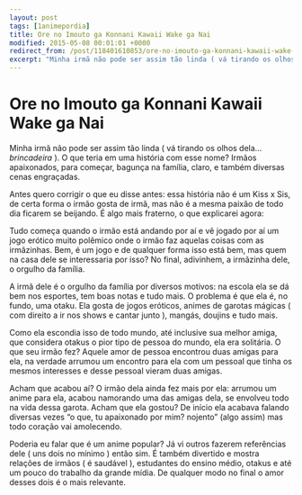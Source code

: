 ```yaml
---
layout: post
tags: [1animepordia]
title: Ore no Imouto ga Konnani Kawaii Wake ga Nai
modified: 2015-05-08 00:01:01 +0000
redirect_from: /post/118401610853/ore-no-imouto-ga-konnani-kawaii-wake-ga-nai/,/post/118401610853/
excerpt: "Minha irmã não pode ser assim tão linda ( vá tirando os olhos dela… <i>brincadeira</i> ). O que teria em uma história com esse nome? Irmãos apaixonados, para começar, bagunça na família, claro, e também diversas cenas engraçadas."
---
```


Ore no Imouto ga Konnani Kawaii Wake ga Nai
===========================================

Minha irmã não pode ser assim tão linda ( vá tirando os olhos dela…
*brincadeira* ). O que teria em uma história com esse nome? Irmãos
apaixonados, para começar, bagunça na família, claro, e também diversas
cenas engraçadas.

Antes quero corrigir o que eu disse antes: essa história não é um Kiss x
Sis, de certa forma o irmão gosta de irmã, mas não é a mesma paixão de
todo dia ficarem se beijando. É algo mais fraterno, o que explicarei
agora:

Tudo começa quando o irmão está andando por aí e vê jogado por aí um
jogo erótico muito polêmico onde o irmão faz aquelas coisas com as
irmãzinhas. Bem, é um jogo e de qualquer forma isso está bem, mas quem
na casa dele se interessaria por isso? No final, adivinhem, a irmãzinha
dele, o orgulho da família.

A irmã dele é o orgulho da família por diversos motivos: na escola ela
se dá bem nos esportes, tem boas notas e tudo mais. O problema é que ela
é, no fundo, uma otaku. Ela gosta de jogos eróticos, animes de garotas
mágicas ( com direito a ir nos shows e cantar junto ), mangás, doujins e
tudo mais.

Como ela escondia isso de todo mundo, até inclusive sua melhor amiga,
que considera otakus o pior tipo de pessoa do mundo, ela era solitária.
O que seu irmão fez? Aquele amor de pessoa encontrou duas amigas para
ela, na verdade arrumou um encontro para ela com um pessoal que tinha os
mesmos interesses e desse pessoal vieram duas amigas.

Acham que acabou aí? O irmão dela ainda fez mais por ela: arrumou um
anime para ela, acabou namorando uma das amigas dela, se envolveu todo
na vida dessa garota. Acham que ela gostou? De início ela acabava
falando diversas vezes “o que, tu apaixonado por mim? nojento” (algo
assim) mas todo coração vai amolecendo.

Poderia eu falar que é um anime popular? Já vi outros fazerem
referências dele ( uns dois no mínimo ) então sim. É também divertido e
mostra relações de irmãos ( é saudável ), estudantes do ensino médio,
otakus e até um pouco do trabalho da grande mídia. De qualquer modo no
final o amor desses dois é o mais relevante.


